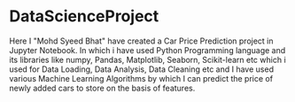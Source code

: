 # DataScienceProject
Here I "Mohd Syeed Bhat" have created a Car Price Prediction project in Jupyter Notebook.
In which i have used Python Programming language and 
its libraries like numpy, Pandas, Matplotlib, Seaborn, Scikit-learn etc
which i used for Data Loading, Data Analysis, Data Cleaning etc
and I have used various Machine Learning Algorithms
by which I can predict the price of newly added cars to store on the basis of features.
